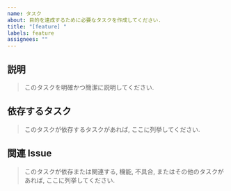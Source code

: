 ```yaml
---
name: タスク
about: 目的を達成するために必要なタスクを作成してください.
title: "[feature] "
labels: feature
assignees: ""
---
```


## 説明

> このタスクを明確かつ簡潔に説明してください.

## 依存するタスク

> このタスクが依存するタスクがあれば, ここに列挙してください.

## 関連 Issue

> このタスクが依存または関連する, 機能, 不具合, またはその他のタスクがあれば, ここに列挙してください.
